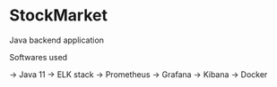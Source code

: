 # StockMarket

Java backend application 

Softwares used

  -> Java 11
  -> ELK stack
  -> Prometheus
  -> Grafana
  -> Kibana 
  -> Docker
